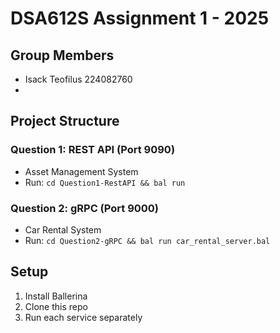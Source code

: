 # DSA612S Assignment 1 - 2025

## Group Members
- Isack Teofilus 224082760
-

## Project Structure

### Question 1: REST API (Port 9090)
- Asset Management System
- Run: `cd Question1-RestAPI && bal run`

### Question 2: gRPC (Port 9000)  
- Car Rental System
- Run: `cd Question2-gRPC && bal run car_rental_server.bal`

## Setup
1. Install Ballerina
2. Clone this repo
3. Run each service separately